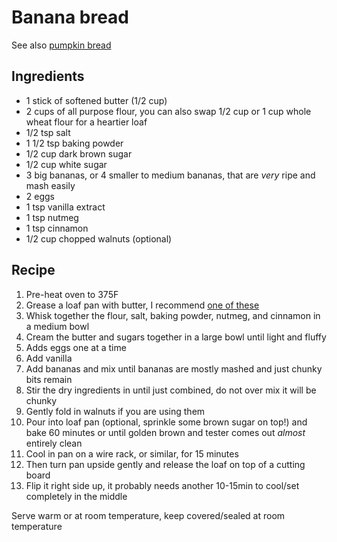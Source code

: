 # Banana bread

See also [pumpkin bread](./pumpkin-bread.md)

## Ingredients
- 1 stick of softened butter (1/2 cup)
- 2 cups of all purpose flour, you can also swap 1/2 cup or 1 cup whole wheat flour for a heartier loaf
- 1/2 tsp salt
- 1 1/2 tsp baking powder
- 1/2 cup dark brown sugar
- 1/2 cup white sugar
- 3 big bananas, or 4 smaller to medium bananas, that are *very* ripe and mash easily
- 2 eggs
- 1 tsp vanilla extract
- 1 tsp nutmeg
- 1 tsp cinnamon
- 1/2 cup chopped walnuts (optional)

## Recipe
1. Pre-heat oven to 375F
1. Grease a loaf pan with butter, I recommend [one of these](https://www.amazon.com/gp/product/B0029JQEIC)
1. Whisk together the flour, salt, baking powder, nutmeg, and cinnamon in a medium bowl
1. Cream the butter and sugars together in a large bowl until light and fluffy
1. Adds eggs one at a time
1. Add vanilla
1. Add bananas and mix until bananas are mostly mashed and just chunky bits remain
1. Stir the dry ingredients in until just combined, do not over mix it will be chunky
1. Gently fold in walnuts if you are using them
1. Pour into loaf pan (optional, sprinkle some brown sugar on top!) and bake 60 minutes or until golden brown and tester comes out *almost* entirely clean
1. Cool in pan on a wire rack, or similar, for 15 minutes
1. Then turn pan upside gently and release the loaf on top of a cutting board
1. Flip it right side up, it probably needs another 10-15min to cool/set completely in the middle

Serve warm or at room temperature, keep covered/sealed at room temperature
